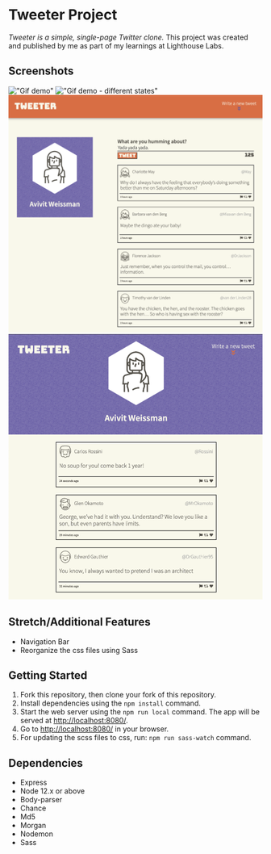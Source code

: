 # Tweeter Project

*Tweeter is a simple, single-page Twitter clone.*
This project was created and published by me as part of my learnings at Lighthouse Labs.



## Screenshots
!["Gif demo"](https://github.com/Avivitw/tweeter/blob/master/docs/tweeeter_demo.gif?raw=true)
!["Gif demo - different states"](https://github.com/Avivitw/tweeter/blob/master/docs/tweeeter_demo2.gif?raw=true)
!["Tweet desktop state"](https://github.com/Avivitw/tweeter/blob/master/docs/tweet_desktop_state.png?raw=true)
!["Tweet mobile state"](https://github.com/Avivitw/tweeter/blob/master/docs/tweet_mobile_state.png?raw=true)

## Stretch/Additional Features
- Navigation Bar
- Reorganize the css files using Sass


## Getting Started

1. Fork this repository, then clone your fork of this repository.
2. Install dependencies using the `npm install` command.
3. Start the web server using the `npm run local` command. The app will be served at <http://localhost:8080/>.
4. Go to <http://localhost:8080/> in your browser.
5. For updating the scss files to css, run: `npm run sass-watch` command. 

## Dependencies

- Express
- Node 12.x or above
- Body-parser
- Chance
- Md5
- Morgan
- Nodemon
- Sass